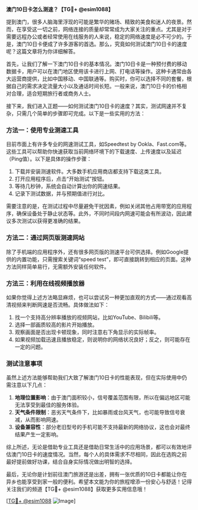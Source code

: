 **澳门10日卡怎么测速？【TG💪+ @esim1088】**

提到澳门，很多人脑海里浮现的可能是繁华的赌场、精致的美食和迷人的夜景。然而，在享受这一切之前，网络连接的质量却常常成为大家关注的重点。尤其是对于需要远程办公或者经常使用在线服务的人来说，稳定的网络速度是必不可少的。于是，澳门10日卡便成了许多游客的首选。那么，究竟如何测试澳门10日卡的速度呢？这篇文章将为你详细解答。

首先，让我们了解一下澳门10日卡的基本情况。澳门10日卡是一种预付费的移动数据卡，用户可以在澳门地区使用该卡进行上网、打电话等操作。这种卡通常由各大运营商提供，比如中国移动、中国联通等。购买时，你可以选择不同的套餐，根据自己的需求决定流量大小以及通话时间长短。一般来说，澳门10日卡的价格相对合理，适合短期旅行者或商务人士。

接下来，我们进入正题——如何测试澳门10日卡的速度？其实，测试网速并不复杂，只需几个简单的步骤即可完成。以下是一些实用的方法：

### 方法一：使用专业测速工具

目前市面上有许多专业的网速测试工具，如Speedtest by Ookla、Fast.com等。这些工具可以帮助你快速获取当前网络环境下的下载速度、上传速度以及延迟（Ping值）。以下是具体的操作步骤：

1. 下载并安装测速软件。大多数手机应用商店都支持下载这类工具。
2. 打开应用程序后，点击“开始测试”按钮。
3. 等待几秒钟，系统会自动计算出你的网速结果。
4. 记录下测试数据，并与预期值进行对比。

需要注意的是，在测试过程中尽量避免干扰因素，例如关闭其他占用带宽的应用程序，确保设备处于静止状态等。此外，不同时间段内网速可能会有所波动，因此建议多次测试以获得更准确的结果。

### 方法二：通过网页版测速网站

除了手机端的应用程序外，还有很多网页版的测速平台可供选择。例如Google提供的内置功能，只需搜索关键词“speed test”，即可直接跳转到相应的页面。这种方法同样简单易行，无需额外安装任何软件。

### 方法三：利用在线视频播放器

如果你觉得上述方法略显麻烦，也可以尝试另一种更加直观的方式——通过观看高清视频来判断网速是否流畅。具体做法如下：

1. 找一个支持高分辨率播放的视频网站，比如YouTube、Bilibili等。
2. 选择一部画质较高的影片开始播放。
3. 观察画面是否出现卡顿现象，同时注意右下角显示的实际帧率。
4. 如果视频加载迅速且播放稳定，则说明你的网络状况良好；反之，则可能存在一定的问题。

### 测试注意事项

虽然上述方法能够帮助我们大致了解澳门10日卡的性能表现，但在实际使用中仍需注意以下几点：

1. **地理位置影响**：由于澳门面积较小，信号覆盖范围有限，所以在偏远地区可能无法享受到最佳的服务体验。
2. **天气条件限制**：恶劣天气条件下，比如暴雨或台风天气，也可能导致信号衰减，从而影响网速。
3. **设备兼容性**：部分老旧型号的手机可能不支持最新的网络协议，这也会对最终结果产生一定影响。

综上所述，无论是借助专业工具还是借助日常生活中的应用场景，都可以有效地评估澳门10日卡的速度情况。当然，每个人的具体需求不尽相同，因此在选购之前最好提前做好功课，结合自身实际情况做出明智的选择。

最后，无论你是计划前往澳门旅游还是出差，拥有一张优质的10日卡都能让你在异乡也能享受到家一般的便利。希望本文能为你的旅程增添一份安心与舒适！记得关注我们的频道【TG💪+ @esim1088】获取更多实用信息哦！

[[TG💪+ @esim1088](https://t.me/s/esim1088) ![Image](https://i.postimg.cc/4NQfJmqS/Snipaste-2025-05-13-00-14-12.png)]